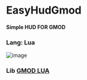 # EasyHudGmod
#### Simple HUD FOR GMOD



 ### Lang: Lua


![image](https://user-images.githubusercontent.com/93381859/179770557-33313112-3eec-45a7-888b-5d9153e179bf.png)

### Lib [GMOD LUA](https://wiki.facepunch.com/gmod/)
